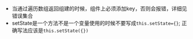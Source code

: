 - 当通过遍历数组返回组建的时候，组件上必须添加key，否则会报错，详细见错误集合
- setState是一个方法不是一个变量使用的时候不要写成`this.setState={}`; 正确写法应该是`this.setState({})`